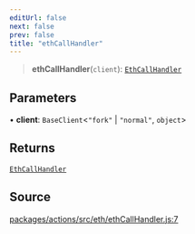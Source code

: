 ```yaml
---
editUrl: false
next: false
prev: false
title: "ethCallHandler"
---
```


> **ethCallHandler**(`client`): [`EthCallHandler`](/reference/tevm/actions/type-aliases/ethcallhandler-1/)

## Parameters

• **client**: `BaseClient`\<`"fork"` \| `"normal"`, `object`\>

## Returns

[`EthCallHandler`](/reference/tevm/actions/type-aliases/ethcallhandler-1/)

## Source

[packages/actions/src/eth/ethCallHandler.js:7](https://github.com/evmts/tevm-monorepo/blob/main/packages/actions/src/eth/ethCallHandler.js#L7)
